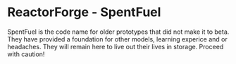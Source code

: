 ReactorForge - SpentFuel
============

SpentFuel is the code name for older prototypes that did not make it to beta. They have provided a foundation for other models, learning experice and or headaches. They will remain here to live out their lives in storage. Proceed with caution!